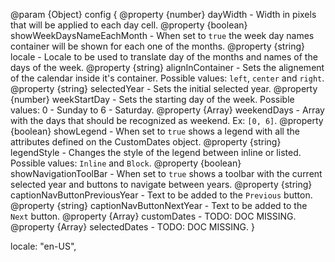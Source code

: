 @param {Object} config {
      @property {number}  dayWidth - Width in pixels that will be applied to each day cell.
      @property {boolean} showWeekDaysNameEachMonth - When set to `true` the week day names container will be shown for each one of the months.
      @property {string}  locale - Locale to be used to translate day of the months and names of the days of the week.
      @property {string}  alignInContainer - Sets the alignement of the calendar inside it's container. Possible values: `left`, `center` and `right`.
      @property {string}  selectedYear - Sets the initial selected year.
      @property {number}  weekStartDay - Sets the starting day of the week. Possible values: 0 - Sunday to 6 - Saturday.
      @property {Array}   weekendDays - Array with the days that should be recognized as weekend. Ex: `[0, 6]`.
      @property {boolean} showLegend - When set to `true` shows a legend with all the attributes defined on the CustomDates object.
      @property {string}  legendStyle - Changes the style of the legend between inline or listed. Possible values: `Inline` and `Block`.
      @property {boolean} showNavigationToolBar - When set to `true` shows a toolbar with the current selected year and buttons to navigate between years.
      @property {string}  captionNavButtonPreviousYear - Text to be added to the `Previous` button.
      @property {string}  captionNavButtonNextYear - Text to be added to the `Next` button.
      @property {Array}   customDates - TODO: DOC MISSING.
      @property {Array}   selectedDates - TODO: DOC MISSING.
}


  locale: "en-US",

